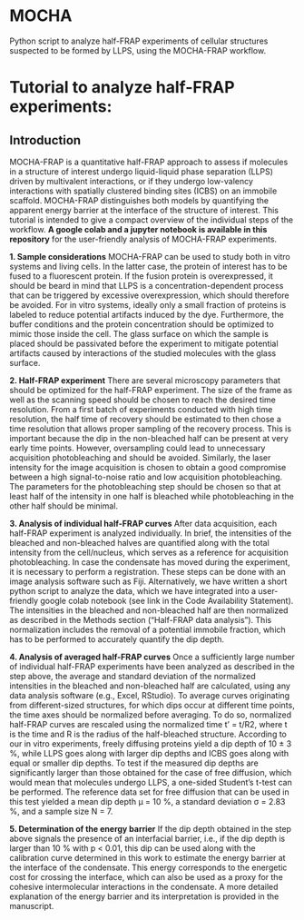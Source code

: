 # MOCHA
Python script to analyze half-FRAP experiments of cellular structures suspected to be formed by LLPS, using the MOCHA-FRAP workflow.

# Tutorial to analyze half-FRAP experiments:

## Introduction
MOCHA-FRAP is a quantitative half-FRAP approach to assess if molecules in a structure of interest undergo liquid-liquid phase separation (LLPS) driven by multivalent interactions, or if they undergo low-valency interactions with spatially clustered binding sites (ICBS) on an immobile scaffold. MOCHA-FRAP distinguishes both models by quantifying the apparent energy barrier at the interface of the structure of interest. This tutorial is intended to give a compact overview of the individual steps of the workflow. **A google colab and a jupyter notebook is available in this repository** for the user-friendly analysis of MOCHA-FRAP experiments.

**1. Sample considerations**
MOCHA-FRAP can be used to study both in vitro systems and living cells. In the latter case, the protein of interest has to be fused to a fluorescent protein. If the fusion protein is overexpressed, it should be beard in mind that LLPS is a concentration-dependent process that can be triggered by excessive overexpression, which should therefore be avoided. For in vitro systems, ideally only a small fraction of proteins is labeled to reduce potential artifacts induced by the dye. Furthermore, the buffer conditions and the protein concentration should be optimized to mimic those inside the cell. The glass surface on which the sample is placed should be passivated before the experiment to mitigate potential artifacts caused by interactions of the studied molecules with the glass surface.

**2. Half-FRAP experiment**
There are several microscopy parameters that should be optimized for the half-FRAP experiment. The size of the frame as well as the scanning speed should be chosen to reach the desired time resolution. From a first batch of experiments conducted with high time resolution, the half time of recovery should be estimated to then chose a time resolution that allows proper sampling of the recovery process. This is important because the dip in the non-bleached half can be present at very early time points. However, oversampling could lead to unnecessary acquisition photobleaching and should be avoided. Similarly, the laser intensity for the image acquisition is chosen to obtain a good compromise between a high signal-to-noise ratio and low acquisition photobleaching. The parameters for the photobleaching step should be chosen so that at least half of the intensity in one half is bleached while photobleaching in the other half should be minimal.
 
**3. Analysis of individual half-FRAP curves**
After data acquisition, each half-FRAP experiment is analyzed individually. In brief, the intensities of the bleached and non-bleached halves are quantified along with the total intensity from the cell/nucleus, which serves as a reference for acquisition photobleaching. In case the condensate has moved during the experiment, it is necessary to perform a registration. These steps can be done with an image analysis software such as Fiji. Alternatively, we have written a short python script to analyze the data, which we have integrated into a user-friendly google colab notebook (see link in the Code Availability Statement). The intensities in the bleached and non-bleached half are then normalized as described in the Methods section (“Half-FRAP data analysis”). This normalization includes the removal of a potential immobile fraction, which has to be performed to accurately quantify the dip depth.

**4. Analysis of averaged half-FRAP curves**
Once a sufficiently large number of individual half-FRAP experiments have been analyzed as described in the step above, the average and standard deviation of the normalized intensities in the bleached and non-bleached half are calculated, using any data analysis software (e.g., Excel, RStudio). To average curves originating from different-sized structures, for which dips occur at different time points, the time axes should be normalized before averaging. To do so, normalized half-FRAP curves are rescaled using the normalized time t’ = t/R2, where t is the time and R is the radius of the half-bleached structure. According to our in vitro experiments, freely diffusing proteins yield a dip depth of 10 ± 3 %, while LLPS goes along with larger dip depths and ICBS goes along with equal or smaller dip depths. To test if the measured dip depths are significantly larger than those obtained for the case of free diffusion, which would mean that molecules undergo LLPS, a one-sided Student’s t-test can be performed. The reference data set for free diffusion that can be used in this test yielded a mean dip depth µ = 10 %, a standard deviation σ = 2.83 %, and a sample size N = 7.

**5. Determination of the energy barrier**
If the dip depth obtained in the step above signals the presence of an interfacial barrier, i.e., if the dip depth is larger than 10 % with p < 0.01, this dip can be used along with the calibration curve determined in this work to estimate the energy barrier at the interface of the condensate. This energy corresponds to the energetic cost for crossing the interface, which can also be used as a proxy for the cohesive intermolecular interactions in the condensate. A more detailed explanation of the energy barrier and its interpretation is provided in the manuscript.


